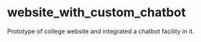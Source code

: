 # website_with_custom_chatbot
Prototype of college website and integrated a chatbot facility in it.

